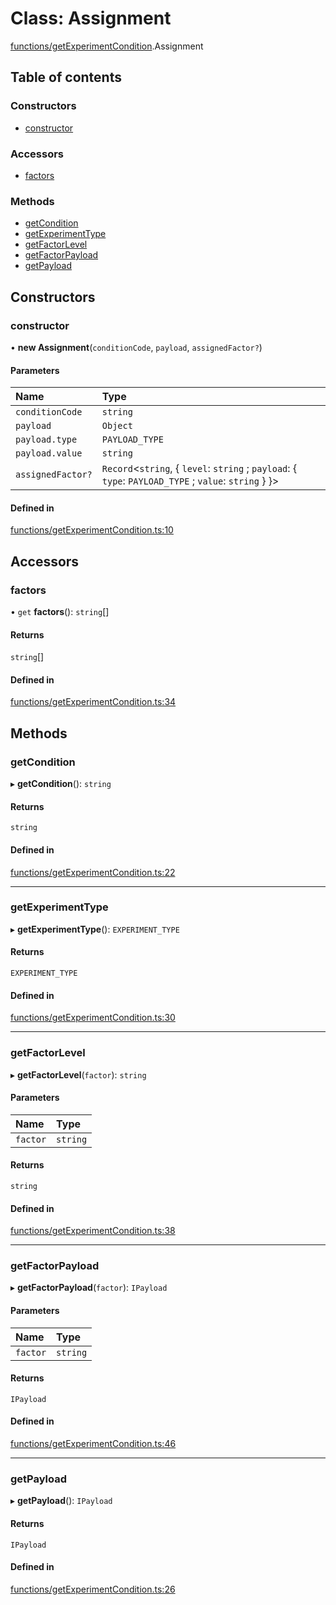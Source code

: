# Class: Assignment

[functions/getExperimentCondition](../modules/functions_getExperimentCondition.md).Assignment

## Table of contents

### Constructors

- [constructor](functions_getExperimentCondition.Assignment.md#constructor)

### Accessors

- [factors](functions_getExperimentCondition.Assignment.md#factors)

### Methods

- [getCondition](functions_getExperimentCondition.Assignment.md#getcondition)
- [getExperimentType](functions_getExperimentCondition.Assignment.md#getexperimenttype)
- [getFactorLevel](functions_getExperimentCondition.Assignment.md#getfactorlevel)
- [getFactorPayload](functions_getExperimentCondition.Assignment.md#getfactorpayload)
- [getPayload](functions_getExperimentCondition.Assignment.md#getpayload)

## Constructors

### constructor

• **new Assignment**(`conditionCode`, `payload`, `assignedFactor?`)

#### Parameters

| Name | Type |
| :------ | :------ |
| `conditionCode` | `string` |
| `payload` | `Object` |
| `payload.type` | `PAYLOAD_TYPE` |
| `payload.value` | `string` |
| `assignedFactor?` | `Record`<`string`, { `level`: `string` ; `payload`: { `type`: `PAYLOAD_TYPE` ; `value`: `string`  }  }\> |

#### Defined in

[functions/getExperimentCondition.ts:10](https://github.com/CarnegieLearningWeb/UpGrade/blob/01c083e7/clientlibs/js/src/functions/getExperimentCondition.ts#L10)

## Accessors

### factors

• `get` **factors**(): `string`[]

#### Returns

`string`[]

#### Defined in

[functions/getExperimentCondition.ts:34](https://github.com/CarnegieLearningWeb/UpGrade/blob/01c083e7/clientlibs/js/src/functions/getExperimentCondition.ts#L34)

## Methods

### getCondition

▸ **getCondition**(): `string`

#### Returns

`string`

#### Defined in

[functions/getExperimentCondition.ts:22](https://github.com/CarnegieLearningWeb/UpGrade/blob/01c083e7/clientlibs/js/src/functions/getExperimentCondition.ts#L22)

___

### getExperimentType

▸ **getExperimentType**(): `EXPERIMENT_TYPE`

#### Returns

`EXPERIMENT_TYPE`

#### Defined in

[functions/getExperimentCondition.ts:30](https://github.com/CarnegieLearningWeb/UpGrade/blob/01c083e7/clientlibs/js/src/functions/getExperimentCondition.ts#L30)

___

### getFactorLevel

▸ **getFactorLevel**(`factor`): `string`

#### Parameters

| Name | Type |
| :------ | :------ |
| `factor` | `string` |

#### Returns

`string`

#### Defined in

[functions/getExperimentCondition.ts:38](https://github.com/CarnegieLearningWeb/UpGrade/blob/01c083e7/clientlibs/js/src/functions/getExperimentCondition.ts#L38)

___

### getFactorPayload

▸ **getFactorPayload**(`factor`): `IPayload`

#### Parameters

| Name | Type |
| :------ | :------ |
| `factor` | `string` |

#### Returns

`IPayload`

#### Defined in

[functions/getExperimentCondition.ts:46](https://github.com/CarnegieLearningWeb/UpGrade/blob/01c083e7/clientlibs/js/src/functions/getExperimentCondition.ts#L46)

___

### getPayload

▸ **getPayload**(): `IPayload`

#### Returns

`IPayload`

#### Defined in

[functions/getExperimentCondition.ts:26](https://github.com/CarnegieLearningWeb/UpGrade/blob/01c083e7/clientlibs/js/src/functions/getExperimentCondition.ts#L26)
